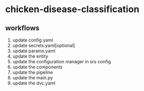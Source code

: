 # chicken-disease-classification



## workflows

1. update config.yaml
2. update secrets.yaml[optional]
3. update params.yaml
4. update the entity
5. update the configuration manager in srs config
6. update the components
7. update the pipeline
8. update the main.py
9. update the dvc.yaml